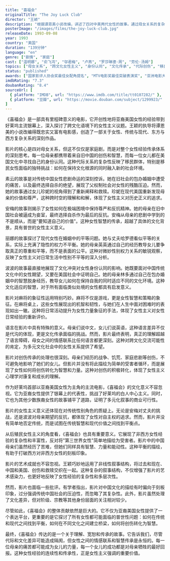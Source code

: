 ```yaml
---
title: "喜福会"
originalTitle: "The Joy Luck Club"
director: "王颖"
description: "根据谭恩美小说改编，讲述了四对中美两代女性的故事。通过母女关系的复杂纠葛，探讨了文化传承、女性经验传递，以及跨文化背景下的身份认同问题。"
posterImage: "/images/films/the-joy-luck-club.jpg"
releaseDate: 1993-09-08
year: 1993
country: "美国"
duration: "139分钟"
language: "en"
genre: ["剧情", "家庭"]
cast: ["温明娜", "俞飞鸿", "邬君梅", "卢燕", "罗莎琳德·周", "劳伦·汤姆"]
topics: ["母女关系", "跨文化女性主义", "身份认同", "文化传承", "代际创伤", "移民女性经验"]
status: "published"
awards: ["国家影评人协会奖最佳女配角提名", "MTV电影奖最佳突破表演奖", "亚洲电影大奖最佳亚洲电影提名"]
imdbRating: "7.3"
doubanRating: "8.4"
sourceUrl: [
  { platform: "IMDB", url: "https://www.imdb.com/title/tt0107282/" },
  { platform: "豆瓣", url: "https://movie.douban.com/subject/1299923/" }
]
---
```


《喜福会》是一部具有里程碑意义的电影，它开创性地将亚裔美国女性的经验带到好莱坞主流银幕上，深入探讨了跨文化语境下的女性主义议题。王颖的执导将谭恩美的小说改编得既忠实又富有电影感，创造了一部关于女性、传统与现代、东方与西方复杂关系的深刻作品。

影片的核心是四对母女关系，但这不仅仅是家庭剧，而是对整个女性经验传承体系的深刻思考。每一位母亲都携带着来自旧中国的创伤和智慧，而每一位女儿都在美国文化中寻找自己的身份认同。这种代际关系的复杂性反映了移民群体，特别是移民女性面临的独特挑战：如何在保持文化根源的同时融入新的社会环境。

素云的故事是对传统中国女性悲剧命运的深刻控诉。她在旧社会的包办婚姻中遭受的痛苦，以及最终选择自杀的绝望，展现了父权制社会对女性的残酷压迫。然而，她的故事通过女儿珍妮的视角得到了重新阐释和救赎。珍妮在现代美国重新发现母亲的价值和尊严，这种跨时空的理解和和解，体现了女性主义对历史正义的追求。

安梅的故事则揭示了女性如何在极端困境中保持尊严和反抗精神。她的母亲在旧中国社会被逼成为妾室，最终选择自杀作为最后的反抗。安梅从母亲的悲剧中学到的不是顺从，而是"要知道自己的价值"。这种女性智慧的传承，超越了具体的文化背景，具有普世的女性主义意义。

丽娜的故事探讨了现代女性在婚姻中的平等问题。她与丈夫哈罗德看似平等的关系，实际上充满了隐性的权力不平衡。她的母亲英英通过自己的经历教导女儿要争取真正的尊重和平等，而不是表面的公平。这种对微妙性别权力关系的敏锐观察，反映了女性主义对日常生活中性别不平等的深入分析。

波波的故事最直接地展现了文化冲突对女性身份认同的影响。她既要面对中国传统文化中的女性期望，又要在美国社会中证明自己。她的母亲林多通过自己在包办婚姻中的智慧脱身经历，教导女儿如何在保持自我的同时适应不同的文化环境。这种文化适应的智慧，对于所有面临类似处境的女性都具有启发意义。

影片对麻将的象征性运用特别巧妙。麻将不仅是游戏，更是女性智慧和策略的象征。在麻将桌上，这些女性展现出的机智和韧性，与她们在人生中面对困难时的表现如出一辙。这种将日常活动提升为女性力量象征的手法，体现了女性主义对女性日常经验的重新评价。

语言在影片中具有特殊的意义。母亲们说中文，女儿们说英语，这种语言差异不仅是代沟的体现，更是文化传承面临的挑战。然而，影片最终表明，真正的理解超越了语言障碍，母女之间的情感联系比任何语言都更深刻。这种对跨文化交流可能性的肯定，为多元文化社会中的女性关系提供了希望。

影片对创伤传承的处理也很深刻。母亲们经历的战争、饥荒、家庭悲剧等创伤，不可避免地影响了她们的女儿。但影片并没有将此描绘为简单的受害者循环，而是展现了女性如何将创伤转化为智慧和力量。这种对创伤的积极转化，体现了女性主义心理学对康复和成长的理解。

作为好莱坞首部以亚裔美国女性为主角的主流电影，《喜福会》的文化意义不容忽视。它为亚裔女性提供了银幕上的代表性，挑战了好莱坞的白人中心主义。同时，它也为其他少数族裔女性的故事铺平了道路，证明了多元化叙事的商业可行性。

影片的女性主义意义还体现在对传统性别角色的质疑上。无论是安梅对丈夫的挑战，还是波波对母亲期望的反抗，都体现了女性对自主权的追求。然而，影片并没有简单地否定传统，而是试图在传统智慧和现代价值之间找到平衡点。

从后殖民女性主义的角度看，《喜福会》也具有重要意义。它展现了非西方女性经验的复杂性和丰富性，反对将"第三世界女性"简单地描绘为受害者。影片中的中国母亲们虽然经历了苦难，但她们同样具有智慧、力量和能动性。这种平衡的描绘，有助于打破西方对非西方女性的刻板印象。

影片的艺术成就也不容忽视。王颖巧妙地运用了非线性叙事结构，将过去和现在、中国和美国、创伤和救赎交织在一起。这种复杂的叙事结构，不仅增强了影片的艺术感染力，也更好地反映了女性经验的复杂性和多层次性。

然而，影片也面临一些批评。有学者指出，影片对中国文化的描绘有时偏向于刻板印象，过分强调传统中国社会的压迫性，而忽略了其复杂性。此外，影片虽然处理了文化差异，但对阶级、宗教等其他身份层面的关注相对较少。

尽管如此，《喜福会》的整体贡献依然是巨大的。它不仅为亚裔美国女性提供了一个表达平台，更重要的是它探讨了所有女性都可能面临的普世性问题：如何在传统和现代之间找到平衡，如何在不同文化之间建立桥梁，如何将创伤转化为智慧。

最终，《喜福会》传达的是一个关于理解、宽恕和传承的故事。它告诉我们，尽管代际和文化差异可能造成隔阂，但女性之间的情感联系和智慧传承是永恒的。每一位母亲的痛苦都可能成为女儿的力量，每一个女儿的成功都是对母亲牺牲的最好回报。这种女性经验的连续性和传承性，正是女性主义强调的重要价值。